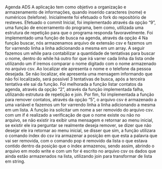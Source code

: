 Agenda ADS
A aplicação tem como objetivo a organização e armazenamento de informações, quando inserido caracteres (nome) e numéricos (telefone).
Inicialmente foi efetuado o fork do repositório de resteves. Efetuado o commit Inicial, foi implementado através da opção “9”, uma função de encerramento do programa, bem como, utilizada uma estrutura de repetição para que o programa responda favoravelmente.
Foi implementado uma função de busca na agenda, através da opção 4
Na função buscar, nós armazenamos arquivo de extensão csv e fazemos um for varrendo linha a linha adicionando a mesma em um array.
A seguir fazemos um while para contabilizar a quantidade de tentativas para buscar o nome, dentro do while há outro for que irá varrer cada linha da lista onde utilizando um if iremos comparar o nome digitado com o nome armazenado no arquivo csv. Ao localizar ele apresenta o nome e o telefone da pessoa desejada. Se não localizar, ele apresenta uma mensagem informando que não foi localizado, será possível 3 tentativas de busca, após a terceira tentativa ele sai da função.
Foi melhorada a função listar contatos da agenda, através da opção “2”, através da função implementada falha, utilizando estrutura de repetição e join.
Por fim, foi implementada a função para remover contatos, através da opção “5”, o arquivo csv é armazenado a uma variável e fazemos um for varrendo linha a linha adicionando a mesma em um lista.
A função ira solicitar um nome a ser removido do arquivo csv. com um if é realizado a verificação de que o nome existe ou não no arquivo, se não existir ira exibir uma mensagem e retornar ao menu inicial, se existir ele ira perguntar se realmente deseja remover, se dizer que não desejar ele ira retornar ao menu inicial, se disser que sim, a função utilizara o comando índex do csv ira armazenar a posição em que esta a palavra que vai ser removida, com o comando pop é removido da lista o que estava contido dentro da posição que o índex armazenou, sendo assim, abrindo o arquivo em modo write e com um for é escrito no arquivo csv os dados que ainda estão armazenados na lista, utilizando join para transformar de lista em string.
